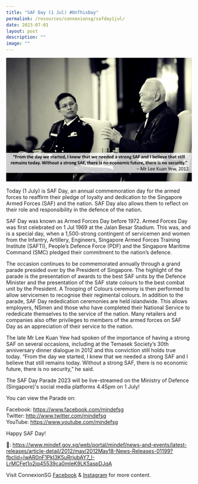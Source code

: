 ```yaml
---
title: "SAF Day (1 Jul) #OnThisDay"
permalink: /resources/connexionsg/safday1jul/
date: 2023-07-01
layout: post
description: ""
image: ""
---
```

![](/images/connexionsg/2023/saf%20day.jpg)

Today (1 July) is SAF Day, an annual commemoration day for the armed forces to reaffirm their pledge of loyalty and dedication to the Singapore Armed Forces (SAF) and the nation. SAF Day also allows them to reflect on their role and responsibility in the defence of the nation.

SAF Day was known as Armed Forces Day before 1972. Armed Forces Day was first celebrated on 1 Jul 1969 at the Jalan Besar Stadium. This was, and is a special day, when a 1,500-strong contingent of servicemen and women from the Infantry, Artillery, Engineers, Singapore Armed Forces Training Institute (SAFTI), People’s Defence Force (PDF) and the Singapore Maritime Command (SMC) pledged their commitment to the nation’s defence.  

The occasion continues to be commemorated annually through a grand parade presided over by the President of Singapore. The highlight of the parade is the presentation of awards to the best SAF units by the Defence Minister and the presentation of the SAF state colours to the best combat unit by the President. A Trooping of Colours ceremony is then performed to allow servicemen to recognise their regimental colours.
In addition to the parade, SAF Day rededication ceremonies are held islandwide. This allows employers, NSmen and those who have completed their National Service to rededicate themselves to the service of the nation. Many retailers and companies also offer privileges to members of the armed forces on SAF Day as an appreciation of their service to the nation. 

The late Mr Lee Kuan Yew had spoken of the importance of having a strong SAF on several occasions, including at the Temasek Society’s 30th anniversary dinner dialogue in 2012 and this conviction still holds true today. “From the day we started, I knew that we needed a strong SAF and I believe that still remains today. Without a strong SAF, there is no economic future, there is no security,” he said.

The SAF Day Parade 2023 will be live-streamed on the Ministry of Defence (Singapore)'s social media platforms 4.45pm on 1 July!

You can view the Parade on: 

Facebook: https://www.facebook.com/mindefsg  
Twitter: http://www.twitter.com/mindefsg  
YouTube: https://www.youtube.com/mindefsg

Happy SAF Day! 

🔗: https://www.mindef.gov.sg/web/portal/mindef/news-and-events/latest-releases/article-detail/2012/may/2012May18-News-Releases-01199?fbclid=IwAR0nF1PkI3K5uRrjubAY7_I-LrMCFet1o2jq45539ca0mIeK9LK5aspDJqA

Visit ConnexionSG [Facebook](https://www.facebook.com/ConnexionSG) & [Instagram](https://www.instagram.com/connexionsg/) for more content.